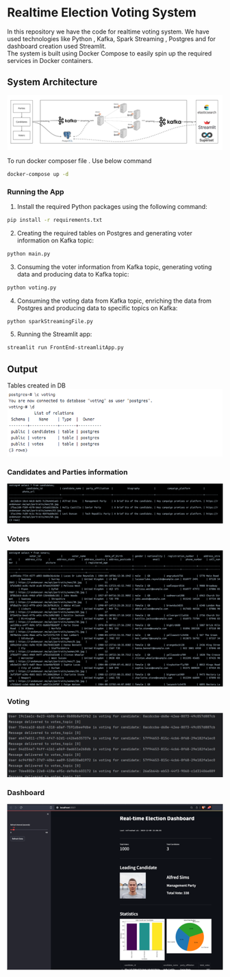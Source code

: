 Realtime Election Voting System
===============================
In this repository we have the code for realtime voting system. We have used technologies like Python , Kafka, Spark Streaming , Postgres and for dashboard creation used Streamlit.  
The system is built using Docker Compose to easily spin up the required services in Docker containers.

## System Architecture
![system_architecture.jpg](images%2Fsystem_architecture.jpg)


To run docker composer file . Use below command 
```bash
docker-compose up -d
```


### Running the App
1. Install the required Python packages using the following command:

```bash
pip install -r requirements.txt
```

2. Creating the required tables on Postgres and generating voter information on Kafka topic:

```bash
python main.py
```

3. Consuming the voter information from Kafka topic, generating voting data and producing data to Kafka topic:

```bash
python voting.py
```

4. Consuming the voting data from Kafka topic, enriching the data from Postgres and producing data to specific topics on Kafka:

```bash
python sparkStreamingFile.py
```

5. Running the Streamlit app:

```bash
streamlit run FrontEnd-streamlitApp.py
```

## Output
Tables created in DB 
![Tables.png](images%2FTables.png)
### Candidates and Parties information
![candidates_and_party.png](images/candidates_and_party.png)
### Voters
![voters.png](images%2Fvoters.png)

### Voting
![votingg.png](images%2Fvotingg.png)

### Dashboard
![dashboard_image.png](images%2Fdashboard_image.png)
